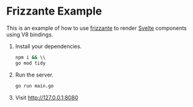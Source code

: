 # Frizzante Example

This is an example of how to use [frizzante](https://github.com/razshare/frizzante) to render [Svelte](https://svelte.dev/) components using V8 bindings.

1. Install your dependencies.
   ```sh
   npm i && \\
   go mod tidy
   ```
2. Run the server.
   ```sh
   go run main.go
   ```
3. Visit http://127.0.0.1:8080
